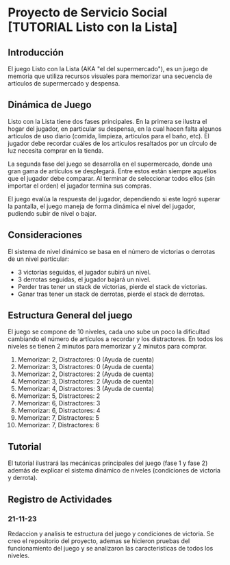 # Proyecto de Servicio Social [TUTORIAL Listo con la Lista]

## Introducción
El juego Listo con la Lista (AKA "el del supermercado"), es un juego de memoria que utiliza recursos visuales para memorizar una secuencia de artículos de supermercado y despensa.

## Dinámica de Juego

Listo con la Lista tiene dos fases principales. En la primera se ilustra el hogar del jugador, en particular su despensa, en la cual hacen falta algunos artículos de uso diario (comida, limpieza, artículos para el baño, etc). El jugador debe recordar cuáles de los artículos resaltados por un círculo de luz necesita comprar en la tienda.

La segunda fase del juego se desarrolla en el supermercado, donde una gran gama de artículos se desplegará. Entre estos están siempre aquellos que el jugador debe comparar. Al terminar de seleccionar todos ellos (sin importar el orden) el jugador termina sus compras.

El juego evalúa la respuesta del jugador, dependiendo si este logró superar la pantalla, el juego maneja de forma dinámica el nivel del jugador, pudiendo subir de nivel o bajar.

## Consideraciones
El sistema de nivel dinámico se basa en el número de victorias o derrotas de un nivel particular:

- 3 victorias seguidas, el jugador subirá un nivel.
- 3 derrotas seguidas, el jugador bajará un nivel.
- Perder tras tener un stack de victorias, pierde el stack de victorias.
- Ganar tras tener un stack de derrotas, pierde el stack de derrotas.

## Estructura General del juego
El juego se compone de 10 niveles, cada uno sube un poco la dificultad cambiando el número de artículos a recordar y los distractores. En todos los niveles se tienen 2 minutos para memorizar y 2 minutos para comprar.
1. Memorizar: 2, Distractores: 0 (Ayuda de cuenta)
2. Memorizar: 3, Distractores: 0 (Ayuda de cuenta)
3. Memorizar: 2, Distractores: 2 (Ayuda de cuenta)
4. Memorizar: 3, Distractores: 2 (Ayuda de cuenta)
5. Memorizar: 4, Distractores: 3 (Ayuda de cuenta)
6. Memorizar: 5, Distractores: 2
7. Memorizar: 6, Distractores: 3
8. Memorizar: 6, Distractores: 4
9. Memorizar: 7, Distractores: 5
10. Memorizar: 7, Distractores: 6

## Tutorial
El tutorial ilustrará las mecánicas principales del juego (fase 1 y fase 2) además de explicar el sistema dinámico de niveles (condiciones de victoria y derrota).

## Registro de Actividades

### 21-11-23
Redaccion y analisis te estructura del juego y condiciones de victoria. Se creo el repositorio del proyecto, ademas se hicieron pruebas del funcionamiento del juego y se analizaron las caracteristicas de todos los niveles.

